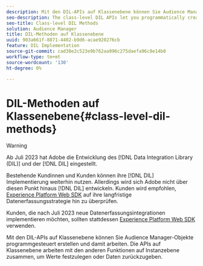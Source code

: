 ```yaml
---
description: Mit den DIL-APIs auf Klassenebene können Sie Audience Manager-Objekte programmgesteuert erstellen und damit arbeiten. Die APIs auf Klassenebene arbeiten mit den anderen Funktionen auf Instanzebene zusammen, um Werte festzulegen oder Daten zurückzugeben.
seo-description: The class-level DIL APIs let you programmatically create and work with Audience Manager objects. The class-level APIs work with the other instance-level functions to set values or return data.
seo-title: Class-level DIL Methods
solution: Audience Manager
title: DIL-Methoden auf Klassenebene
uuid: 903a661f-8871-4402-b9d6-acae920276cb
feature: DIL Implementation
source-git-commit: cad38e2c523e9b762aa996c275daefa96c8e14b0
workflow-type: tm+mt
source-wordcount: '130'
ht-degree: 0%

---
```



# DIL-Methoden auf Klassenebene{#class-level-dil-methods}

>[!WARNING]
>
>Ab Juli 2023 hat Adobe die Entwicklung des [!DNL Data Integration Library (DIL)] und der [!DNL DIL] eingestellt.
>
>Bestehende Kundinnen und Kunden können ihre [!DNL DIL] Implementierung weiterhin nutzen. Allerdings wird sich Adobe nicht über diesen Punkt hinaus [!DNL DIL] entwickeln. Kunden wird empfohlen, [Experience Platform Web SDK](https://experienceleague.adobe.com/docs/experience-platform/edge/home.html?lang=en) auf ihre langfristige Datenerfassungsstrategie hin zu überprüfen.
>
>Kunden, die nach Juli 2023 neue Datenerfassungsintegrationen implementieren möchten, sollten stattdessen [Experience Platform Web SDK](https://experienceleague.adobe.com/docs/experience-platform/edge/home.html?lang=en) verwenden.



Mit den DIL-APIs auf Klassenebene können Sie Audience Manager-Objekte programmgesteuert erstellen und damit arbeiten. Die APIs auf Klassenebene arbeiten mit den anderen Funktionen auf Instanzebene zusammen, um Werte festzulegen oder Daten zurückzugeben.

<!-- 

c_dil_overview.xml

 -->

